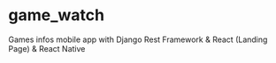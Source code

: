 # game_watch
Games infos mobile app with Django Rest Framework & React (Landing Page) & React Native
